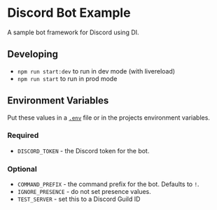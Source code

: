 
# Discord Bot Example

A sample bot framework for Discord using DI.

## Developing

* `npm run start:dev` to run in dev mode (with livereload)
* `npm run start` to run in prod mode

## Environment Variables

Put these values in a [`.env`](https://www.npmjs.com/package/dotenv) file or in the projects environment variables.

### Required

* `DISCORD_TOKEN` - the Discord token for the bot.

### Optional

* `COMMAND_PREFIX` - the command prefix for the bot. Defaults to `!`.
* `IGNORE_PRESENCE` - do not set presence values.
* `TEST_SERVER` - set this to a Discord Guild ID
